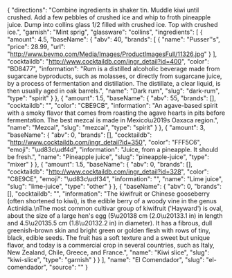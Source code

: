 {
    "directions": "Combine ingredients in shaker tin. Muddle kiwi until crushed. Add a few pebbles of crushed ice and whip to froth pineapple juice. Dump into collins glass 1/2 filled with crushed ice. Top with crushed ice.",
    "garnish": "Mint sprig",
    "glassware": "collins",
    "ingredients": [
        {
            "amount": 4.5,
            "baseName": {
                "abv": 40,
                "brands": [
                    {
                        "name": "Pusser''s",
                        "price": 28.99,
                        "url": "http://www.bevmo.com/Media/Images/ProductImagesFull/11326.jpg"
                    }
                ],
                "cocktaildb": "http://www.cocktaildb.com/ingr_detail?id=400",
                "color": "BD8477",
                "information": "Rum is a distilled alcoholic beverage made from sugarcane byproducts, such as molasses, or directly from sugarcane juice, by a process of fermentation and distillation. The distillate, a clear liquid, is then usually aged in oak barrels.",
                "name": "Dark rum",
                "slug": "dark-rum",
                "type": "spirit"
            }
        },
        {
            "amount": 1.5,
            "baseName": {
                "abv": 55,
                "brands": [],
                "cocktaildb": "",
                "color": "CBE9CB",
                "information": "An agave-based spirit with a smoky flavor that comes from roasting the agave hearts in pits before fermentation. The best mezcal is made in Mexico\u2019s Oaxaca region.",
                "name": "Mezcal",
                "slug": "mezcal",
                "type": "spirit"
            }
        },
        {
            "amount": 3,
            "baseName": {
                "abv": 0,
                "brands": [],
                "cocktaildb": "http://www.cocktaildb.com/ingr_detail?id=350",
                "color": "FFF5C6",
                "emoji": "\ud83c\udf4d",
                "information": "Juice, from a pineapple.  It should be fresh.",
                "name": "Pineapple juice",
                "slug": "pineapple-juice",
                "type": "mixer"
            }
        },
        {
            "amount": 1.5,
            "baseName": {
                "abv": 0,
                "brands": [],
                "cocktaildb": "http://www.cocktaildb.com/ingr_detail?id=328",
                "color": "C8E9CE",
                "emoji": "\ud83c\udf34",
                "information": "",
                "name": "Lime juice",
                "slug": "lime-juice",
                "type": "other"
            }
        },
        {
            "baseName": {
                "abv": 0,
                "brands": [],
                "cocktaildb": "",
                "information": "The kiwifruit or Chinese gooseberry (often shortened to kiwi), is the edible berry of a woody vine in the genus Actinidia.\nThe most common cultivar group of kiwifruit ('Hayward') is oval, about the size of a large hen's egg (5\u20138 cm (2.0\u20133.1 in) in length and 4.5\u20135.5 cm (1.8\u20132.2 in) in diameter). It has a fibrous, dull greenish-brown skin and bright green or golden flesh with rows of tiny, black, edible seeds. The fruit has a soft texture and a sweet but unique flavor, and today is a commercial crop in several countries, such as Italy, New Zealand, Chile, Greece, and France.",
                "name": "Kiwi slice",
                "slug": "kiwi-slice",
                "type": "garnish"
            }
        }
    ],
    "name": "El Comendador",
    "slug": "el-comendador",
    "source": ""
}